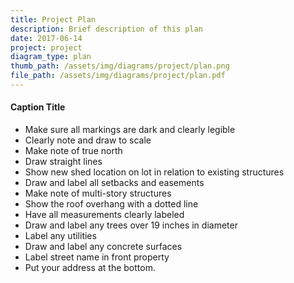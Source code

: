 ```yaml
---
title: Project Plan
description: Brief description of this plan
date: 2017-06-14
project: project
diagram_type: plan
thumb_path: /assets/img/diagrams/project/plan.png
file_path: /assets/img/diagrams/project/plan.pdf
---
```

#### Caption Title
* Make sure all markings are dark and clearly legible
* Clearly note and draw to scale
* Make note of true north
* Draw straight lines
* Show new shed location on lot in relation to existing structures
* Draw and label all setbacks and easements
* Make note of multi-story structures
* Show the roof overhang with a dotted line
* Have all measurements clearly labeled
* Draw and label any trees over 19 inches in diameter
* Label any utilities
* Draw and label any concrete surfaces
* Label street name in front property
* Put your address at the bottom.
